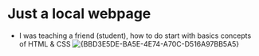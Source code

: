 # Just a local webpage
- I was teaching a friend (student), how to do start with basics concepts of HTML & CSS
![{BBD3E5DE-BA5E-4E74-A70C-D516A97BB5A5}](https://github.com/user-attachments/assets/1e0907b0-86cb-44ac-84fb-c4aad789e1c7)
